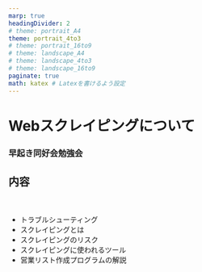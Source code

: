 ```yaml
---
marp: true
headingDivider: 2
# theme: portrait_A4
theme: portrait_4to3
# theme: portrait_16to9
# theme: landscape_A4
# theme: landscape_4to3
# theme: landscape_16to9
paginate: true
math: katex # Latexを書けるよう設定
---
```


# Webスクレイピングについて
<!-- _class: title -->
<!-- _paginate: false -->

### 早起き同好会勉強会

## 内容
　　
- トラブルシューティング
- スクレイピングとは
- スクレイピングのリスク
- スクレイピングに使われるツール
- 営業リスト作成プログラムの解説
